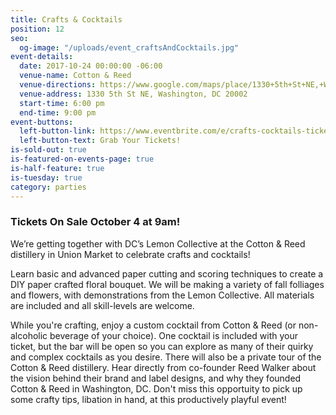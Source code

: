 ```yaml
---
title: Crafts & Cocktails
position: 12
seo:
  og-image: "/uploads/event_craftsAndCocktails.jpg"
event-details:
  date: 2017-10-24 00:00:00 -06:00
  venue-name: Cotton & Reed
  venue-directions: https://www.google.com/maps/place/1330+5th+St+NE,+Washington,+DC+20002/@38.9095669,-77.0000426,17z/data=!3m1!4b1!4m5!3m4!1s0x89b7b8108a2d64e5:0xa00970628abbb410!8m2!3d38.9095669!4d-76.9978539
  venue-address: 1330 5th St NE, Washington, DC 20002
  start-time: 6:00 pm
  end-time: 9:00 pm
event-buttons:
  left-button-link: https://www.eventbrite.com/e/crafts-cocktails-tickets-38418323239
  left-button-text: Grab Your Tickets!
is-sold-out: true
is-featured-on-events-page: true
is-half-feature: true
is-tuesday: true
category: parties
---
```


### Tickets On Sale October 4 at 9am!

We’re getting together with DC’s Lemon Collective at the Cotton & Reed distillery in Union Market to celebrate crafts and cocktails!

Learn basic and advanced paper cutting and scoring techniques to create a DIY paper crafted floral bouquet. We will be making a variety of fall folliages and flowers, with demonstrations from the Lemon Collective. All materials are included and all skill-levels are welcome.

While you're crafting, enjoy a custom cocktail from Cotton & Reed (or non-alcoholic beverage of your choice). One cocktail is included with your ticket, but the bar will be open so you can explore as many of their quirky and complex cocktails as you desire. There will also be a private tour of the Cotton & Reed distillery. Hear directly from co-founder Reed Walker about the vision behind their brand and label designs, and why they founded Cotton & Reed in Washington, DC.
Don't miss this opportuity to pick up some crafty tips, libation in hand, at this productively playful event!